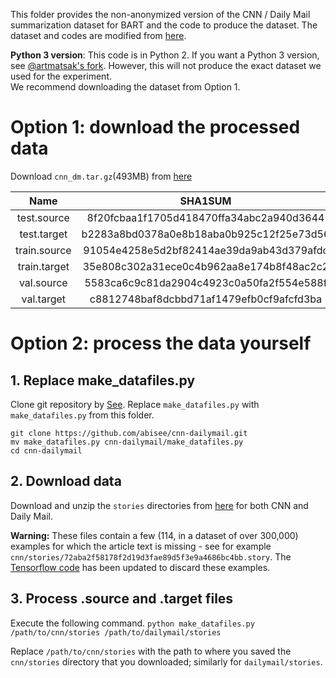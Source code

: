 
This folder provides the non-anonymized version of the CNN / Daily Mail summarization dataset for BART and the code to produce the dataset.
The dataset and codes are modified from [here](https://github.com/abisee/cnn-dailymail).

**Python 3 version**: This code is in Python 2. If you want a Python 3 version, see [@artmatsak's fork](https://github.com/artmatsak/cnn-dailymail). However, this will not produce the exact dataset we used for the experiment. 
<br>We recommend downloading the dataset from Option 1.

# Option 1: download the processed data

Download `cnn_dm.tar.gz`(493MB) from [here](https://drive.google.com/open?id=1goxgX-0_2Jo7cNAFrsb9BJTsrH7re6by)

|     Name     |                  SHA1SUM                 |
|:------------:|:----------------------------------------:|
| test.source  | 8f20fcbaa1f1705d418470ffa34abc2a940d3644 |
| test.target  | b2283a8bd0378a0e8b18aba0b925c12f25e73d56 |
| train.source | 91054e4258e5d2bf82414ae39da9ab43d379afdc |
| train.target | 35e808c302a31ece0c4b962aa8e174b8f48ac2c2 |
| val.source   | 5583ca6c9c81da2904c4923c0a50fa2f554e588f |
| val.target   | c8812748baf8dcbbd71af1479efb0cf9afcfd3ba |

# Option 2: process the data yourself

## 1. Replace make_datafiles.py
Clone git repository by [See](https://github.com/abisee/cnn-dailymail).
Replace `make_datafiles.py` with `make_datafiles.py` from this folder.

```
git clone https://github.com/abisee/cnn-dailymail.git
mv make_datafiles.py cnn-dailymail/make_datafiles.py
cd cnn-dailymail
```

## 2. Download data
Download and unzip the `stories` directories from [here](http://cs.nyu.edu/~kcho/DMQA/) for both CNN and Daily Mail. 

**Warning:** These files contain a few (114, in a dataset of over 300,000) examples for which the article text is missing - see for example `cnn/stories/72aba2f58178f2d19d3fae89d5f3e9a4686bc4bb.story`. The [Tensorflow code](https://github.com/abisee/pointer-generator) has been updated to discard these examples.

## 3. Process .source and .target files
Execute the following command.
```python make_datafiles.py /path/to/cnn/stories /path/to/dailymail/stories```

Replace `/path/to/cnn/stories` with the path to where you saved the `cnn/stories` directory that you downloaded; similarly for `dailymail/stories`.



